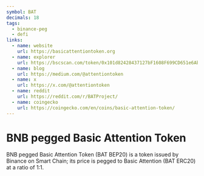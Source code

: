 ```yaml
---
symbol: BAT
decimals: 18
tags:
  - binance-peg
  - defi
links:
  - name: website
    url: https://basicattentiontoken.org
  - name: explorer
    url: https://bscscan.com/token/0x101d82428437127bF1608F699CD651e6Abf9766E
  - name: blog
    url: https://medium.com/@attentiontoken
  - name: x
    url: https://x.com/@attentiontoken
  - name: reddit
    url: https://reddit.com/r/BATProject/
  - name: coingecko
    url: https://coingecko.com/en/coins/basic-attention-token/
---
```


# BNB pegged Basic Attention Token

BNB pegged Basic Attention Token (BAT BEP20) is a token issued by Binance on Smart Chain; its price is pegged to Basic Attention (BAT ERC20) at a ratio of 1:1.
